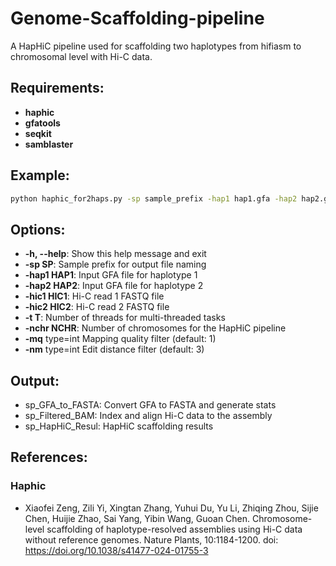 # Genome-Scaffolding-pipeline

A HapHiC pipeline used for scaffolding two haplotypes from hifiasm to chromosomal level with Hi-C data.

## Requirements:
- **haphic**
- **gfatools**
- **seqkit**
- **samblaster**

## Example:

```bash
python haphic_for2haps.py -sp sample_prefix -hap1 hap1.gfa -hap2 hap2.gfa -hic1 hic_R1.fastq.gz -hic2 hic_R2.fastq.gz -t threads -nchr num_chromosomes

```
## Options:

- **-h, --help**:  Show this help message and exit
- **-sp   SP**:  Sample prefix for output file naming
- **-hap1   HAP1**: Input GFA file for haplotype 1
- **-hap2   HAP2**: Input GFA file for haplotype 2
- **-hic1   HIC1**: Hi-C read 1 FASTQ file
- **-hic2   HIC2**: Hi-C read 2 FASTQ file
- **-t   T**: Number of threads for multi-threaded tasks
- **-nchr   NCHR**: Number of chromosomes for the HapHiC pipeline
- **-mq** type=int Mapping quality filter (default: 1)
- **-nm** type=int Edit distance filter (default: 3)

## Output:
-  sp_GFA_to_FASTA: Convert GFA to FASTA and generate stats
-  sp_Filtered_BAM: Index and align Hi-C data to the assembly
-  sp_HapHiC_Resul: HapHiC scaffolding results

  
## References:

### **Haphic**
- Xiaofei Zeng, Zili Yi, Xingtan Zhang, Yuhui Du, Yu Li, Zhiqing Zhou, Sijie Chen, Huijie Zhao, Sai Yang, Yibin Wang, Guoan Chen. Chromosome-level scaffolding of haplotype-resolved assemblies using Hi-C data without reference genomes. Nature Plants, 10:1184-1200. doi: https://doi.org/10.1038/s41477-024-01755-3
